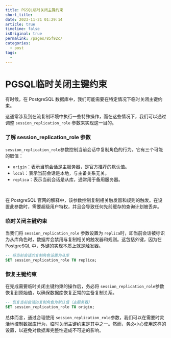 ```yaml
---
title: PGSQL临时关闭主键约束
short_title: 
date: 2023-11-21 01:29:14
article: true
timeline: false
isOriginal: true
permalink: /pages/85f92c/
categories: 
  - post
tags: 
  - 
---
```



<!-- more -->


# PGSQL临时关闭主键约束

有时候，在 PostgreSQL 数据库中，我们可能需要在特定情况下临时关闭主键约束。

这通常涉及到在流复制环境中执行一些特殊操作，而在这些情况下，我们可以通过调整 `session_replication_role`​ 参数来实现这一目的。  

### 了解 session_replication_role 参数

`session_replication_role`​ 参数控制当前会话中复制角色的行为。它有三个可能的取值：  

*  `origin`​：表示当前会话是主服务器，是官方推荐的默认值。
* ​`local`​：表示当前会话是本地，与主备关系无关。
* ​`replica`​：表示当前会话是从库，通常用于备用服务器。

‍

在 PostgreSQL 官网的解释中，该参数控制复制相关触发器和规则的触发。在设置此参数时，需要超级用户特权，并且会导致任何先前缓存的查询计划被丢弃。  

### 临时关闭主键约束

当我们将 `session_replication_role`​ 参数设置为 `replica`​ 时，即当前会话被标识为从库角色时，数据库会禁用与复制相关的触发器和规则。这包括外键，因为在 PostgreSQL 中，外键的实现本质上就是触发器。

```sql
-- 将当前会话的复制角色设置为从库
SET session_replication_role TO replica;
```

### 恢复主键约束

在完成需要临时关闭主键约束的操作后，务必将 `session_replication_role`​ 参数恢复到原始值，以确保数据库恢复正常的主备复制关系。

```sql
-- 恢复当前会话的复制角色为默认值（主服务器）
SET session_replication_role TO origin;
```

总体而言，通过合理使用 `session_replication_role`​ 参数，我们可以在需要时灵活地控制数据库行为，临时关闭主键约束是其中之一。然而，务必小心使用这样的设置，以避免对数据库完整性造成不可逆的影响。

<pre><div class="bg-black rounded-md"><div class="flex items-center relative text-gray-200 bg-gray-800 gizmo:dark:bg-token-surface-primary px-4 py-2 text-xs font-sans justify-between rounded-t-md"><br class="Apple-interchange-newline"/></div></div></pre>
